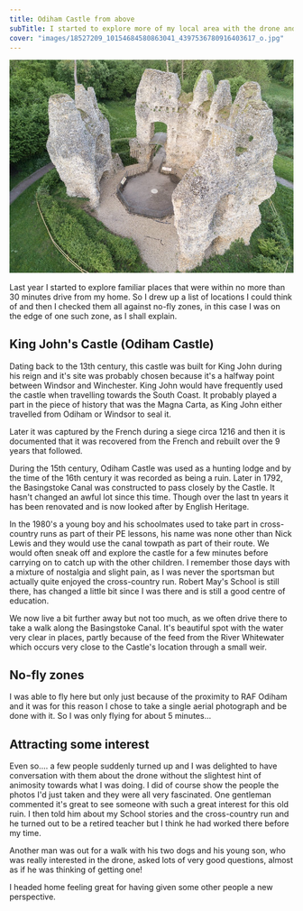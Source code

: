 ```yaml
---
title: Odiham Castle from above
subTitle: I started to explore more of my local area with the drone and found some interesting new perspectives
cover: "images/18527209_10154684580863041_4397536780916403617_o.jpg"
---
```

![Carew Castle from the river](images/18527209_10154684580863041_4397536780916403617_o.jpg)

Last year I started to explore familiar places that were within no more than 30 minutes drive from my home. So I drew up a list of locations I could think of and then I checked them all against no-fly zones, in this case I was on the edge of one such zone, as I shall explain.

## King John's Castle (Odiham Castle)

Dating back to the 13th century, this castle was built for King John during his reign and it's site was probably chosen because it's a halfway point between Windsor and Winchester. King John would have frequently used the castle when travelling towards the South Coast. It probably played a part in the piece of history that was the Magna Carta, as King John either travelled from Odiham or Windsor to seal it.

Later it was captured by the French during a siege circa 1216 and then it is documented that it was recovered from the French and rebuilt over the 9 years that followed.

During the 15th century, Odiham Castle was used as a hunting lodge and by the time of the 16th century it was recorded as being a ruin. Later in 1792, the Basingstoke Canal was constructed to pass closely by the Castle. It hasn't changed an awful lot since this time. Though over the last tn years it has been renovated and is now looked after by English Heritage.

In the 1980's a young boy and his schoolmates used to take part in cross-country runs as part of their PE lessons, his name was none other than Nick Lewis and they would use the canal towpath as part of their route. We would often sneak off and explore the castle for a few minutes before carrying on to catch up with the other children. I remember those days with a mixture of nostalgia and slight pain, as I was never the sportsman but actually quite enjoyed the cross-country run. Robert May's School is still there, has changed a little bit since I was there and is still a good centre of education. 

We now live a bit further away but not too much, as we often drive there to take a walk along the Basingstoke Canal. It's beautiful spot with the water very clear in places, partly because of the feed from the River Whitewater which occurs very close to the Castle's location through a small weir.

## No-fly zones

I was able to fly here but only just because of the proximity to RAF Odiham and it was for this reason I chose to take a single aerial photograph and be done with it. So I was only flying for about 5 minutes...

## Attracting some interest

Even so.... a few people suddenly turned up and I was delighted to have conversation with them about the drone without the slightest hint of animosity towards what I was doing. I did of course show the people the photos I'd just taken and they were all very fascinated. One gentleman commented it's great to see someone with such a great interest for this old ruin. I then told him about my School stories and the cross-country run and he turned out to be a retired teacher but I think he had worked there before my time. 

Another man was out for a walk with his two dogs and his young son, who was really interested in the drone, asked lots of very good questions, almost as if he was thinking of getting one!

I headed home feeling great for having given some other people a new perspective.